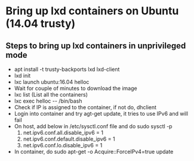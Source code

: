 # Bring up lxd containers on Ubuntu (14.04 trusty)

## Steps to bring up lxd containers in unprivileged mode

- apt install -t trusty-backports lxd lxd-client
- lxd init
- lxc launch ubuntu:16.04 helloc
- Wait for couple of minutes to download the image
- lxc list (List all the containers)
- lxc exec helloc -- /bin/bash
- Check if IP is assigned to the container, if not do, dhclient <veth-interface-name>
- Login into container and try agt-get update, it tries to use IPv6 and will fail
- On host, add below in /etc/sysctl.conf file and do sudo sysctl -p
   1. net.ipv6.conf.all.disable_ipv6 = 1
   2. net.ipv6.conf.default.disable_ipv6 = 1
   3. net.ipv6.conf.lo.disable_ipv6 = 1
- In container, do sudo apt-get -o Acquire::ForceIPv4=true update

